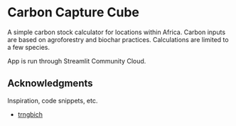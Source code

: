 # Carbon Capture Cube

A simple carbon stock calculator for locations within Africa. Carbon inputs are based on agroforestry and biochar practices. Calculations are limited to a few species.

App is run through Streamlit Community Cloud.

## Acknowledgments

Inspiration, code snippets, etc.
* [trngbich](https://github.com/trngbich/tutorial_WaPOR_API/tree/master)

